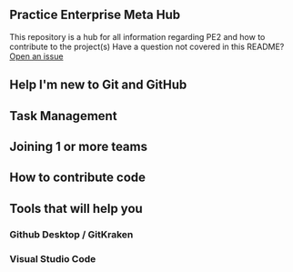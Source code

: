 ## Practice Enterprise Meta Hub

This repository is a hub for all information regarding PE2 and how to contribute to the project(s)
Have a question not covered in this README? [Open an issue](https://github.com/tm-pe2/meta/issues/new)

## Help I'm new to Git and GitHub

## Task Management

## Joining 1 or more teams

## How to contribute code

## Tools that will help you

### Github Desktop / GitKraken

### Visual Studio Code

